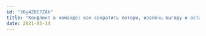 ```yaml
---
id: "J6y4ZBE7ZAk"
title: "Конфликт в команде: как сократить потери, извлечь выгоду и остаться в живых / Татьяна Елистратова TeamLeadConf"
date: 2021-05-14
---
```

